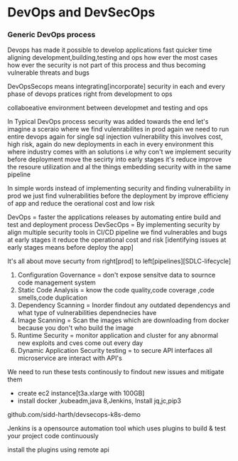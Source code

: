 # DevOps and DevSecOps
### Generic DevOps process
Devops has made it possible to develop applications fast quicker time aligning development,building,testing and ops how ever the most cases how ever the security is not part of this process and thus becoming vulnerable threats and bugs 

DevOpsSecops means integrating[incorporate] security in each and every phase of devops pratices right from development to ops

collaboeative environment between developmet and testing and ops

In Typical DevOps process security was added towards the end let's imagine a sceraio where we find vulenrabilites in prod again we need to run entire devops again for single sql injection vulnerability this involves  cost, high risk, again do new deployments in each in every environment this where industry comes with an solutions i.e why con't we implement security before deployment move the secirty into early stages it's reduce improve the resoure utilization and al the things embedding security with in the same pipeline

In simple words instead of implementing security and finding vulnerability in prod we just find vulnerabilities before the deployment by improve efficieny of app and reduce the oerational cost and low risk  

DevOps = faster the applications releases by automating entire build and test and deployment process
DevSecOps = By implementing security by align multiple security tools in CI/CD pipeline we find vulnerables and bugs at early stages it reduce the operational cost and risk [identifying issues at early stages means before deploy the app]

It's all about move securty from right[prod] to left[pipelines][SDLC-lifecycle]

1. Configuration Governance = don't expose sensitve data to sournce code management system
2. Static Code Analysis = know the code quality,code coverage ,code smells,code duplication
3. Dependency Scanning = Inorder findout any outdated dependencys and what type of vulnerabilities dependnecies have
4. Image Scanning = Scan the images which are downloading from docker because you don't who build the image 
5. Runtime Security  = monitor application and cluster for any abnormal new exploits and cves come out every day 
6. Dynamic Application Security testing = to secure API interfaces all microservice are interact with API's 

We need to run these tests continously to findout new issues and mitigate them 

- create ec2 instance[t3a.xlarge with 100GB]
- install docker ,kubeadm,java 8,Jenkins, Install jq,jc,pip3

github.com/sidd-harth/devsecops-k8s-demo

Jenkins is a opensource automation tool which uses plugins to build & test your project code continuously 

install the plugins using remote api
